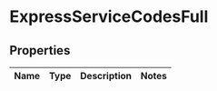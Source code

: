 
# ExpressServiceCodesFull

## Properties
Name | Type | Description | Notes
------------ | ------------- | ------------- | -------------



